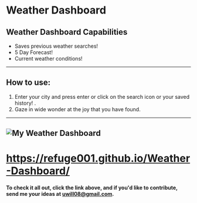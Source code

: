 # Weather Dashboard
## Weather Dashboard Capabilities

- Saves previous weather searches!
- 5 Day Forecast!
- Current weather conditions!

---

## How to use:

1. Enter your city and press enter or click on the search icon or your saved history! .
2. Gaze in wide wonder at the joy that you have found.

---
## ![My Weather Dashboard](/assets/img/weather.PNG)

# https://refuge001.github.io/Weather-Dashboard/

#### To check it all out, click the link above, and if you'd like to contribute, send me your ideas at uwill08@gmail.com.
